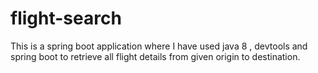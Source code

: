 # flight-search
This is a spring boot application where I have used java 8 , devtools and spring boot to retrieve all flight details from given origin to destination.
